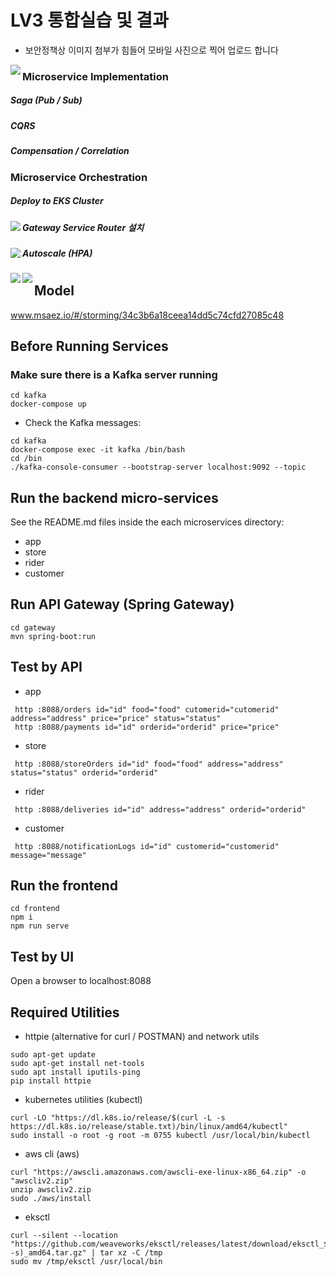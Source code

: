 # LV3 통합실습 및 결과
* 보안정책상 이미지 첨부가 힘들어 모바일 사진으로 찍어 업로드 합니다

<img align="left" src="https://user-images.githubusercontent.com/26244507/219286481-f91bd162-d3f4-43af-b2b3-e45314b95364.jpg">

### Microservice Implementation
##### Saga (Pub / Sub)
##### CQRS
##### Compensation / Correlation

### Microservice Orchestration
##### Deploy to EKS Cluster
<img align="left" src="https://user-images.githubusercontent.com/26244507/219284245-c921ed89-930a-4b1b-b9f4-9665fa2b54b9.jpg">

##### Gateway Service Router 설치
<img align="left" src="https://user-images.githubusercontent.com/26244507/219285037-28a4e3e5-6d49-4df3-9d34-15e49ded452a.jpg">

##### Autoscale (HPA)
<img align="left" src="https://user-images.githubusercontent.com/26244507/219285801-e176b84c-442f-4981-a79f-8b2b0abe7129.jpg">
<img align="left" src="https://user-images.githubusercontent.com/26244507/219285859-771acaff-320f-42b9-9486-2ce021992aed.jpg">


# 

## Model
www.msaez.io/#/storming/34c3b6a18ceea14dd5c74cfd27085c48

## Before Running Services
### Make sure there is a Kafka server running
```
cd kafka
docker-compose up
```
- Check the Kafka messages:
```
cd kafka
docker-compose exec -it kafka /bin/bash
cd /bin
./kafka-console-consumer --bootstrap-server localhost:9092 --topic
```

## Run the backend micro-services
See the README.md files inside the each microservices directory:

- app
- store
- rider
- customer


## Run API Gateway (Spring Gateway)
```
cd gateway
mvn spring-boot:run
```

## Test by API
- app
```
 http :8088/orders id="id" food="food" cutomerid="cutomerid" address="address" price="price" status="status" 
 http :8088/payments id="id" orderid="orderid" price="price" 
```
- store
```
 http :8088/storeOrders id="id" food="food" address="address" status="status" orderid="orderid" 
```
- rider
```
 http :8088/deliveries id="id" address="address" orderid="orderid" 
```
- customer
```
 http :8088/notificationLogs id="id" customerid="customerid" message="message" 
```


## Run the frontend
```
cd frontend
npm i
npm run serve
```

## Test by UI
Open a browser to localhost:8088

## Required Utilities

- httpie (alternative for curl / POSTMAN) and network utils
```
sudo apt-get update
sudo apt-get install net-tools
sudo apt install iputils-ping
pip install httpie
```

- kubernetes utilities (kubectl)
```
curl -LO "https://dl.k8s.io/release/$(curl -L -s https://dl.k8s.io/release/stable.txt)/bin/linux/amd64/kubectl"
sudo install -o root -g root -m 0755 kubectl /usr/local/bin/kubectl
```

- aws cli (aws)
```
curl "https://awscli.amazonaws.com/awscli-exe-linux-x86_64.zip" -o "awscliv2.zip"
unzip awscliv2.zip
sudo ./aws/install
```

- eksctl 
```
curl --silent --location "https://github.com/weaveworks/eksctl/releases/latest/download/eksctl_$(uname -s)_amd64.tar.gz" | tar xz -C /tmp
sudo mv /tmp/eksctl /usr/local/bin
```

